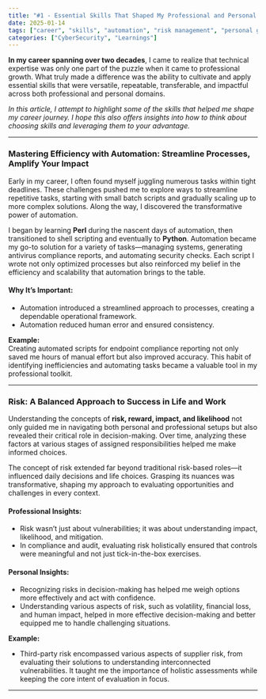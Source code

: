 ```yaml
---
title: "#1 - Essential Skills That Shaped My Professional and Personal Journey"
date: 2025-01-14
tags: ["career", "skills", "automation", "risk management", "personal growth"]
categories: ["CyberSecurity", "Learnings"]
---
```


**In my career spanning over two decades**, I came to realize that technical expertise was only one part of the puzzle when it came to professional growth. What truly made a difference was the ability to cultivate and apply essential skills that were versatile, repeatable, transferable, and impactful across both professional and personal domains. 

*In this article, I attempt to highlight some of the skills that helped me shape my career journey. I hope this also offers insights into how to think about choosing skills and leveraging them to your advantage.*

---

### Mastering Efficiency with Automation: Streamline Processes, Amplify Your Impact

Early in my career, I often found myself juggling numerous tasks within tight deadlines. These challenges pushed me to explore ways to streamline repetitive tasks, starting with small batch scripts and gradually scaling up to more complex solutions. Along the way, I discovered the transformative power of automation.  

I began by learning **Perl** during the nascent days of automation, then transitioned to shell scripting and eventually to **Python**. Automation became my go-to solution for a variety of tasks—managing systems, generating antivirus compliance reports, and automating security checks. Each script I wrote not only optimized processes but also reinforced my belief in the efficiency and scalability that automation brings to the table.  

#### Why It’s Important:
- Automation introduced a streamlined approach to processes, creating a dependable operational framework.
- Automation reduced human error and ensured consistency.

**Example:**  
Creating automated scripts for endpoint compliance reporting not only saved me hours of manual effort but also improved accuracy. This habit of identifying inefficiencies and automating tasks became a valuable tool in my professional toolkit.

---

### Risk: A Balanced Approach to Success in Life and Work

Understanding the concepts of **risk, reward, impact, and likelihood** not only guided me in navigating both personal and professional setups but also revealed their critical role in decision-making. Over time, analyzing these factors at various stages of assigned responsibilities helped me make informed choices.  

The concept of risk extended far beyond traditional risk-based roles—it influenced daily decisions and life choices. Grasping its nuances was transformative, shaping my approach to evaluating opportunities and challenges in every context.  

#### Professional Insights:
- Risk wasn’t just about vulnerabilities; it was about understanding impact, likelihood, and mitigation.
- In compliance and audit, evaluating risk holistically ensured that controls were meaningful and not just tick-in-the-box exercises.

#### Personal Insights:
- Recognizing risks in decision-making has helped me weigh options more effectively and act with confidence.
- Understanding various aspects of risk, such as volatility, financial loss, and human impact, helped in more effective decision-making and better equipped me to handle challenging situations.

**Example:**  
- Third-party risk encompassed various aspects of supplier risk, from evaluating their solutions to understanding interconnected vulnerabilities. It taught me the importance of holistic assessments while keeping the core intent of evaluation in focus.  

---
